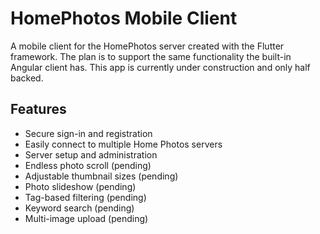 # HomePhotos Mobile Client

A mobile client for the HomePhotos server created with the Flutter framework. The plan is to support the same functionality the built-in Angular client has. This app is currently under construction and only half backed.

## Features
* Secure sign-in and registration
* Easily connect to multiple Home Photos servers
* Server setup and administration
* Endless photo scroll (pending)
* Adjustable thumbnail sizes (pending)
* Photo slideshow (pending)
* Tag-based filtering (pending) 
* Keyword search (pending)
* Multi-image upload (pending)
